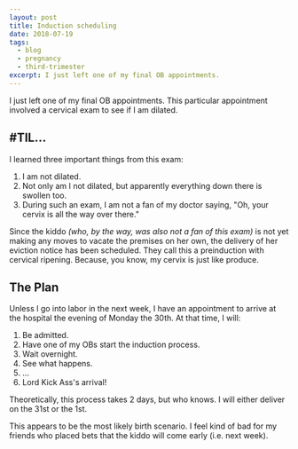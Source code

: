 ```yaml
---
layout: post
title: Induction scheduling
date: 2018-07-19
tags:
  - blog
  - pregnancy
  - third-trimester
excerpt: I just left one of my final OB appointments. 
---
```


I just left one of my final OB appointments. This particular appointment involved a cervical exam to see if I am dilated.

## #TIL...

I learned three important things from this exam:

1. I am not dilated.
2. Not only am I not dilated, but apparently everything down there is swollen too.
3. During such an exam, I am not a fan of my doctor saying, "Oh, your cervix is all the way over there."

Since the kiddo _(who, by the way, was also not a fan of this exam)_ is not yet making any moves to vacate the premises on her own, the delivery of her eviction notice has been scheduled. They call this a preinduction with cervical ripening. Because, you know, my cervix is just like produce.

## The Plan

Unless I go into labor in the next week, I have an appointment to arrive at the hospital the evening of Monday the 30th. At that time, I will:

1. Be admitted.
2. Have one of my OBs start the induction process.
3. Wait overnight.
4. See what happens.
5. ...
6. Lord Kick Ass's arrival!

Theoretically, this process takes 2 days, but who knows. I will either deliver on the 31st or the 1st.

This appears to be the most likely birth scenario. I feel kind of bad for my friends who placed bets that the kiddo will come early (i.e. next week).

